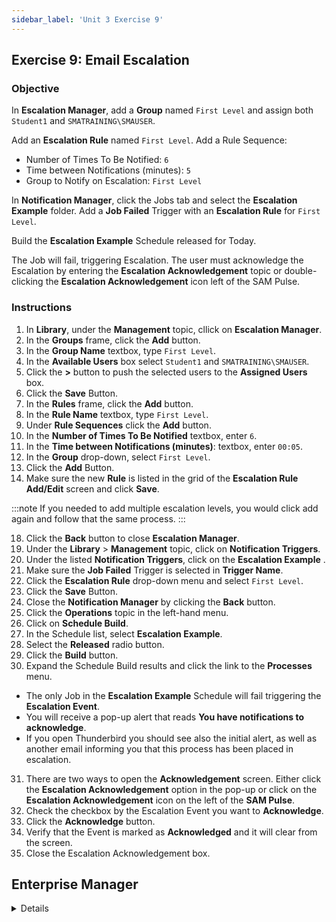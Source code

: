 ```yaml
---
sidebar_label: 'Unit 3 Exercise 9'
---
```


## Exercise 9: Email Escalation

### Objective

In **Escalation Manager**, add a **Group** named ```First Level``` and assign both ```Student1``` and ```SMATRAINING\SMAUSER```.

Add an **Escalation Rule** named ```First Level```. Add a Rule Sequence:

* Number of Times To Be Notified: ```6```
* Time between Notifications (minutes): ```5```
* Group to Notify on Escalation: ```First Level```

In **Notification Manager**, click the Jobs tab and select the **Escalation Example** folder. Add a **Job Failed** Trigger with an **Escalation Rule** for ```First Level```.

Build the **Escalation Example** Schedule released for Today.

The Job will fail, triggering Escalation. The user must acknowledge the Escalation by entering the **Escalation Acknowledgement** topic or double-clicking the **Escalation Acknowledgement** icon left of the SAM Pulse.

### Instructions

1.	In **Library**, under the **Management** topic, cllick on **Escalation Manager**. 
2.	In the **Groups** frame, click the **Add** button.
3.	In the **Group Name** textbox, type ```First Level```.
4.	In the **Available Users** box select ```Student1``` and ```SMATRAINING\SMAUSER```.
5.	Click the **>** button to push the selected users to the **Assigned Users** box. 
6.	Click the **Save** Button.
7.	In the **Rules** frame, click the **Add** button.
11.	In the **Rule Name** textbox, type ```First Level```.
12.	Under **Rule Sequences** click the **Add** button.
13.	In the **Number of Times To Be Notified** textbox, enter ```6```.
14.	In the **Time between Notifications (minutes)**: textbox, enter ```00:05```.
15.	In the **Group** drop-down, select ```First Level```.
16.	Click the **Add** Button.
17.	Make sure the new **Rule** is listed in the grid of the **Escalation Rule Add/Edit** screen and click **Save**.

:::note
If you needed to add multiple escalation levels, you would click add again and follow that the same process.
:::

18.	Click the **Back** button to close **Escalation Manager**.
19.	Under the **Library** > **Management** topic, click on **Notification Triggers**. 
20.	Under the listed **Notification Triggers**, click on the **Escalation Example** .
21.	Make sure the **Job Failed** Trigger is selected in **Trigger Name**.
22.	Click the **Escalation Rule** drop-down menu and select ```First Level```.
23.	Click the **Save** Button.
24.	Close the **Notification Manager** by clicking the **Back** button.
25.	Click the **Operations** topic in the left-hand menu. 
26. Click on **Schedule Build**. 
27.	In the Schedule list, select **Escalation Example**.
28. Select the **Released** radio button.
29.	Click the **Build** button.
30.	Expand the Schedule Build results and click the link to the **Processes** menu.
* The only Job in the **Escalation Example** Schedule will fail triggering the **Escalation Event**.
* You will receive a pop-up alert that reads **You have notifications to acknowledge**.
* If you open Thunderbird you should see also the initial alert, as well as another email informing you that this process has been placed in escalation.
31.	There are two ways to open the **Acknowledgement** screen. Either click the **Escalation Acknowledgement** option in the pop-up or click on the **Escalation Acknowledgement** icon on the left of the **SAM Pulse**.
32.	Check the checkbox by the Escalation Event you want to **Acknowledge**.
33.	Click the **Acknowledge** button.
34.	Verify that the Event is marked as **Acknowledged** and it will clear from the screen.
35.	Close the Escalation Acknowledgement box.

## Enterprise Manager

<details>

:::tip [Walkthrough Video - Unit 3 Exercise 9](../static/videobasic/U3E9.mp4)

:::


1.	Under the **Management** topic, Double-Click on **Escalation Manager**. 
2.	In the **Group** frame, click the Add button.
3.	The **Group Add/Edit** pop-up menu will appear.
4.	In the **Group Name** textbox, type ```First Level```.
5.	In the **Available Users** box select ```Student1``` and ```SMATRAINING\SMAUSER```.
6.	Click the **Green Arrow** button to push the selected user to the **Assigned Users** box. 
7.	Click the **Save** Button.
8.	Make sure the **Escalation Manager** still open. 
9.	In the **Rules** frame, click the **Add** button.
10.	The **Escalation Rule Add/Edit** pop-up menu will appear.
11.	In the **Rule Name** textbox, type ```First Level```.
12.	Under **Rule Sequences** click the **Add** button.
13.	The **Escalation Group Entry Add/Edit** pop-up menu will appear.
14.	In the **Number of Times To Be Notified** textbox, enter ```6```.
15.	In the **Time between Notifications (minutes)**: textbox, enter ```5```.
16.	In the **Group to Notify on Escalation** drop-down, select ```First Level```.
17.	Click the **Add** Button.
18.	Make sure the new **Rule** is listed in the grid of the **Escalation Rule Add/Edit** screen.

:::note
If you needed to add multiple escalation levels, you would click add again and follow that the same process.
:::

19.	Click the **Save** button 
20.	Close the **Escalation Manager** tab by clicking the X.
21.	Under the **Management** topic, Double-Click on **Notification Manager**. 
22.	Under **Notification Triggers**, click on the **Jobs** tab.
23.	Expand the **Escalation Example** folder.
24.	Select the **Job Failed** Trigger.
25.	Click the **Escalation Rule** drop-down menu and select ```First Level```.
26.	Click the **Save** Button.
27.	Close the **Notification Manager** by click the **X** on the tab.
28.	Under the **Operations** topic, Double-Click on **Schedule Build**. 
29.	The **Build Schedules** pop up will appear.
30.	Under **Schedule Selection**, select **Escalation Example**.
31.	Click the **Build** button.
32.	Select the **Released** radio button.
33.	Click **OK**.
34.	Close the **Build Schedules** pop-up.
35.	The only Job in the Escalation Example Schedule will fail triggering the Escalation Event.
36.	If you open Thunderbird you should see the initial alert as well as another email informing you that this process has been placed in escalation.
37.	There are two ways to open the **Acknowledgement** screen. Either Double-Click the **Escalation Acknowledgement** option under **Operations** or Double-Click on the **Escalation Acknowledgement** icon on the left of the **SAM Pulse**.
38.	Check the checkbox by the escalation Event you want to **Acknowledge**.
39.	Click the **Acknowledge** button.
40.	Verify that the Event was cleared from the screen.
41.	Close the Escalation Acknowledgement tab and the Thunderbird application (if open).

</details>